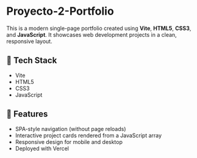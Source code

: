 # Proyecto-2-Portfolio

This is a modern single-page portfolio created using **Vite**, **HTML5**, **CSS3**, and **JavaScript**. It showcases web development projects in a clean, responsive layout.

## 🚀 Tech Stack

- Vite
- HTML5
- CSS3
- JavaScript

## 📂 Features

- SPA-style navigation (without page reloads)
- Interactive project cards rendered from a JavaScript array
- Responsive design for mobile and desktop
- Deployed with Vercel

